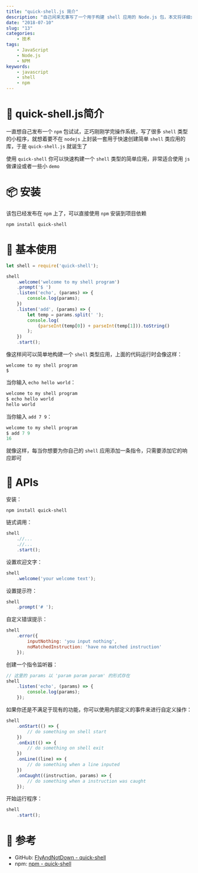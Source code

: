 ```yaml
---
title: "quick-shell.js 简介"
description: "自己闲来无事写了一个用于构建 shell 应用的 Node.js 包，本文将详细介绍 quick-shell.js 的安装、使用和 APIs。"
date: "2018-07-10"
slug: "13"
categories:
    - 技术
tags:
    - JavaScript
    - Node.js
    - NPM
keywords:
    - javascript
    - shell
    - npm
---
```


# 🧐 quick-shell.js简介
一直想自己发布一个 `npm` 包试试，正巧刚刚学完操作系统，写了很多 `shell` 类型的小程序，就想着要不在 `nodejs` 上封装一套用于快速创建简单 `shell` 类应用的库，于是 `quick-shell.js` 就诞生了

使用 `quick-shell` 你可以快速构建一个 `shell` 类型的简单应用，非常适合使用 `js` 做课设或者一些小 `demo`

# 📦 安装
该包已经发布在 `npm` 上了，可以直接使用 `npm` 安装到项目依赖

```
npm install quick-shell
```

# 🥤 基本使用
```javascript
let shell = require('quick-shell');

shell
    .welcome('welcome to my shell program')
    .prompt('$ ')
    .listen('echo', (params) => {
        console.log(params);
    })
    .listen('add', (params) => {
        let temp = params.split(' ');
        console.log(
            (parseInt(temp[0]) + parseInt(temp[1])).toString()
        );
    })
    .start();
```

像这样间可以简单地构建一个 `shell` 类型应用，上面的代码运行时会像这样：

```
welcome to my shell program
$
```

当你输入 `echo hello world`：

```javascript
welcome to my shell program
$ echo hello world
hello world
```

当你输入 `add 7 9`：

```javascript
welcome to my shell program
$ add 7 9
16
```

就像这样，每当你想要为你自己的 `shell` 应用添加一条指令，只需要添加它的响应即可

# 🧀 APIs
安装：

```
npm install quick-shell
```

链式调用：

```javascript
shell
    .//...
    .//...
    .start();
```

设置欢迎文字：

```javascript
shell
    .welcome('your welcome text');
```

设置提示符：

```javascript
shell
    .prompt('# ');
```

自定义错误提示：

```javascript
shell
    .error({
        inputNothing: 'you input nothing',
        noMatchedInstruction: 'have no matched instruction'
    });
```

创建一个指令监听器：

```javascript
// 这里的 params 以 'param param param' 的形式存在
shell
    .listen('echo', (params) => {
        console.log(params);
    });
```

如果你还是不满足于现有的功能，你可以使用内部定义的事件来进行自定义操作：

```javascript
shell
    .onStart(() => {
        // do something on shell start
    })
    .onExit(() => {
        // do something on shell exit
    })
    .onLine((line) => {
        // do something when a line inputed
    })
    .onCaught((instruction, params) => {
        // do something when a instruction was caught
    });
```

开始运行程序：

```javascript
shell
    .start();
```

# 🎫 参考

* GitHub: [FlyAndNotDown - quick-shell](https://github.com/FlyAndNotDown/quick-shell)
* npm: [npm - quick-shell](https://www.npmjs.com/package/quick-shell)

